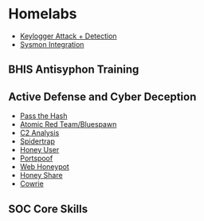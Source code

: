 # Homelabs
- <a href="https://github.com/swathinator/Keylogger-Lab">Keylogger Attack + Detection</a> <br/>
- <a href="https://medium.com/@swathitadepalli/improving-windows-logging-visibility-in-elastic-12e2f6996e64"> Sysmon Integration </a>

## BHIS Antisyphon Training 
## Active Defense and Cyber Deception
- <a href="https://github.com/swathinator/Pass-the-Hash"> Pass the Hash </a>
- <a href="https://github.com/swathinator/Atomic-Red-Team-Bluespawn"> Atomic Red Team/Bluespawn </a>
- <a href="https://github.com/swathinator/C2-Analysis"> C2 Analysis </a>
- <a href="https://github.com/swathinator/Spidertrap"> Spidertrap </a>
- <a href="https://github.com/swathinator/Honey-User"> Honey User </a>
- <a href="https://github.com/swathinator/Portspoof"> Portspoof </a>
- <a href="https://github.com/swathinator/Web-Honeypot"> Web Honeypot </a>
- <a href="https://github.com/swathinator/Honey-Share"> Honey Share </a>
- <a href="https://github.com/swathinator/Cowrie"> Cowrie </a>
## SOC Core Skills
